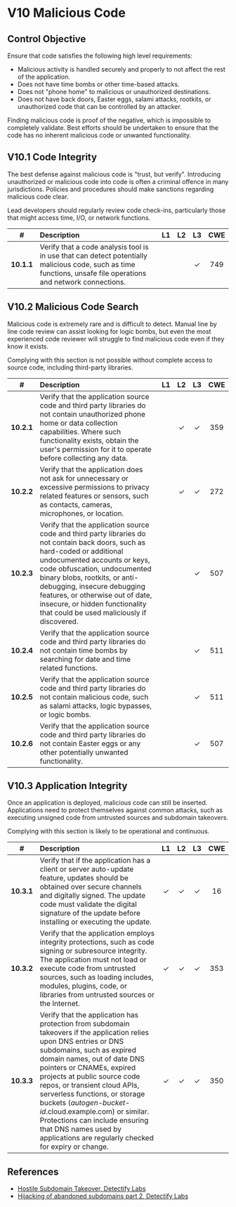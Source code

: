 # V10 Malicious Code

## Control Objective

Ensure that code satisfies the following high level requirements:

* Malicious activity is handled securely and properly  to not affect the rest of the application.
* Does not have time bombs or other time-based attacks.
* Does not "phone home" to malicious or unauthorized destinations.
* Does not have back doors, Easter eggs, salami attacks, rootkits, or unauthorized code that can be controlled by an attacker.

Finding malicious code is proof of the negative, which is impossible to completely validate. Best efforts should be undertaken to ensure that the code has no inherent malicious code or unwanted functionality.

## V10.1 Code Integrity

The best defense against malicious code is "trust, but verify". Introducing unauthorized or malicious code into code is often a criminal offence in many jurisdictions. Policies and procedures should make sanctions regarding malicious code clear.

Lead developers should regularly review code check-ins, particularly those that might access time, I/O, or network functions.

| # | Description | L1 | L2 | L3 | CWE |
| :---: | :--- | :---: | :---:| :---: | :---: |
| **10.1.1** | Verify that a code analysis tool is in use that can detect potentially malicious code, such as time functions, unsafe file operations and network connections. | | | ✓ | 749 |

## V10.2 Malicious Code Search

Malicious code is extremely rare and is difficult to detect. Manual line by line code review can assist looking for logic bombs, but even the most experienced code reviewer will struggle to find malicious code even if they know it exists.

Complying with this section is not possible without complete access to source code, including third-party libraries.

| # | Description | L1 | L2 | L3 | CWE |
| :---: | :--- | :---: | :---:| :---: | :---: |
| **10.2.1** | Verify that the application source code and third party libraries do not contain unauthorized phone home or data collection capabilities. Where such functionality exists, obtain the user's permission for it to operate  before collecting any data. | | ✓ | ✓ | 359 |
| **10.2.2** | Verify that the application does not ask for unnecessary or excessive permissions to privacy related features or sensors, such as contacts, cameras, microphones, or location. | | ✓ | ✓ | 272 |
| **10.2.3** | Verify that the application source code and third party libraries do not contain back doors, such as hard-coded or additional undocumented accounts or keys, code obfuscation, undocumented binary blobs, rootkits, or anti-debugging, insecure debugging features, or otherwise out of date, insecure, or hidden functionality that could be used maliciously if discovered. | | | ✓ | 507 |
| **10.2.4** | Verify that the application source code and third party libraries do not contain time bombs by searching for date and time related functions. | | | ✓ | 511 |
| **10.2.5** | Verify that the application source code and third party libraries do not contain malicious code, such as salami attacks, logic bypasses, or logic bombs. | | | ✓ | 511 |
| **10.2.6** | Verify that the application source code and third party libraries do not contain Easter eggs or any other potentially unwanted functionality. | | | ✓ | 507 |

## V10.3 Application Integrity

Once an application is deployed, malicious code can still be inserted. Applications need to protect themselves against common attacks, such as executing unsigned code from untrusted sources and subdomain takeovers.

Complying with this section is likely to be operational and continuous.

| # | Description | L1 | L2 | L3 | CWE |
| :---: | :--- | :---: | :---:| :---: | :---: |
| **10.3.1** | Verify that if the application has a client or server auto-update feature, updates should be obtained over secure channels and digitally signed. The update code must validate the digital signature of the update before installing or executing the update. | ✓ | ✓ | ✓ | 16 |
| **10.3.2** | Verify that the application employs integrity protections, such as code signing or subresource integrity. The application must not load or execute code from untrusted sources, such as loading includes, modules, plugins, code, or libraries from untrusted sources or the Internet. | ✓ | ✓ | ✓ | 353 |
| **10.3.3** | Verify that the application has protection from subdomain takeovers if the application relies upon DNS entries or DNS subdomains, such as expired domain names, out of date DNS pointers or CNAMEs, expired projects at public source code repos, or transient cloud APIs, serverless functions, or storage buckets (*autogen-bucket-id*.cloud.example.com) or similar. Protections can include ensuring that DNS names used by applications are regularly checked for expiry or change. | ✓ | ✓ | ✓ | 350 |

## References

* [Hostile Subdomain Takeover, Detectify Labs](https://labs.detectify.com/2014/10/21/hostile-subdomain-takeover-using-herokugithubdesk-more/)
* [Hijacking of abandoned subdomains part 2, Detectify Labs](https://labs.detectify.com/2014/12/08/hijacking-of-abandoned-subdomains-part-2/)
